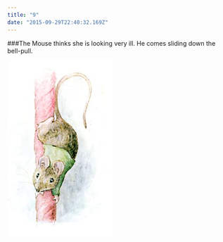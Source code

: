 ```yaml
---
title: "9"
date: "2015-09-29T22:40:32.169Z"
---
```


###The Mouse thinks she is looking very ill. He comes sliding down the bell-pull.

![The Mouse comes sliding down the bell-pull](./m23.jpg)